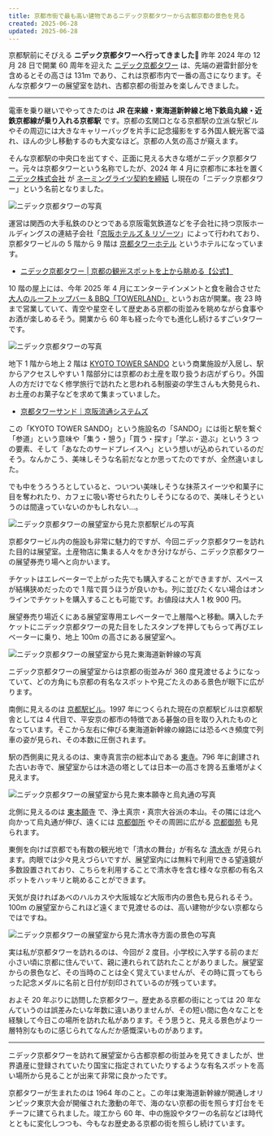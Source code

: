 ```yaml
---
title: 京都市街で最も高い建物であるニデック京都タワーから古都京都の景色を見る
created: 2025-06-28
updated: 2025-06-28
---
```


京都駅前にそびえる **ニデック京都タワーへ行ってきました🗼** 昨年 2024 年の 12 月 28 日で開業 60 周年を迎えた [ニデック京都タワー](https://www.kyoto-tower.jp/) は、先端の避雷針部分を含めるとその高さは 131m であり、これは京都市内で一番の高さになります。そんな京都タワーの展望室を訪れ、古都京都の街並みを楽しんできました。

---

電車を乗り継いでやってきたのは **JR 在来線・東海道新幹線と地下鉄烏丸線・近鉄京都線が乗り入れる京都駅** です。京都の玄関口となる京都駅の立派な駅ビルやその周辺には大きなキャリーバッグを片手に記念撮影をする外国人観光客で溢れ、ほんの少し移動するのも大変なほど。京都の人気の高さが窺えます。

そんな京都駅の中央口を出てすぐ、正面に見える大きな塔がニデック京都タワー。元々は京都タワーという名称でしたが、2024 年 4 月に京都市に本社を置く [ニデック株式会社](https://www.nidec.com/jp/) が [ネーミングライツ契約を締結](https://www.nidec.com/jp/corporate/news/2024/news0319-01/) し現在の「ニデック京都タワー」という名前となりました。

![ニデック京都タワーの写真](b5d7b323-61c4-4e3f-9087-3e63796eda00)

運営は関西の大手私鉄のひとつである京阪電気鉄道などを子会社に持つ京阪ホールディングスの連結子会社「[京阪ホテルズ & リゾーツ](https://www.keihanhotels-resorts.co.jp/)」によって行われており、京都タワービルの 5 階から 9 階は [京都タワーホテル](https://www.kyoto-towerhotel.jp/) というホテルになっています。

- [ニデック京都タワー | 京都の観光スポットを上から眺める【公式】](https://www.kyoto-tower.jp/)

10 階の屋上には、今年 2025 年 4 月にエンターテインメントと食を融合させた [大人のルーフトップバー & BBQ「TOWERLAND」](https://www.towerland.jp/) というお店が開業。夜 23 時まで営業していて、青空や星空そして歴史ある京都の街並みを眺めながら食事やお酒が楽しめるそう。開業から 60 年も経った今でも進化し続けるすごいタワーです。

![ニデック京都タワーの写真](03ba7b99-d8ea-4490-59d6-c3ef15ed5a00)

地下 1 階から地上 2 階は [KYOTO TOWER SANDO](https://www.kyoto-tower-sando.jp/) という商業施設が入居し、駅からアクセスしやすい 1 階部分には京都のお土産を取り扱うお店がずらり。外国人の方だけでなく修学旅行で訪れたと思われる制服姿の学生さんも大勢見られ、お土産のお菓子などを求めて集まっていました。

- [京都タワーサンド｜京阪流通システムズ](https://www.mall-keihan.co.jp/works/facility/sando.html)

この「KYOTO TOWER SANDO」という施設名の「SANDO」には街と駅を繋ぐ「参道」という意味や「集う・憩う」「買う・探す」「学ぶ・遊ぶ」という 3 つの要素、そして「あなたのサードプレイスへ」という想いが込められているのだそう。なんかこう、美味しそうな名前だなとか思ってたのですが、全然違いました。

でも中をうろうろとしていると、ついつい美味しそうな抹茶スイーツや和菓子に目を奪われたり、カフェに吸い寄せられたりしそうになるので、美味しそうというのは間違っていないのかもしれない…。

![ニデック京都タワーの展望室から見た京都駅ビルの写真](02e92a0e-0edd-4d2e-c06d-8361bc7eda00)

京都タワービル内の施設も非常に魅力的ですが、今回ニデック京都タワーを訪れた目的は展望室。土産物店に集まる人々をかき分けながら、ニデック京都タワーの展望券売り場へと向かいます。

チケットはエレベーターで上がった先でも購入することができますが、スペースが結構狭めだったので 1 階で買うほうが良いかも。列に並びたくない場合はオンラインでチケットを購入することも可能です。お値段は大人 1 枚 900 円。

展望券売り場近くにある展望室専用エレベーターで上層階へと移動。購入したチケットにニデック京都タワーの見た目をしたスタンプを押してもらって再びエレベーターに乗り、地上 100m の高さにある展望室へ。

![ニデック京都タワーの展望室から見た東海道新幹線の写真](e2201b6c-69c2-4dc6-0edc-6b6359b9d100)

ニデック京都タワーの展望室からは京都の街並みが 360 度見渡せるようになっていて、どの方角にも京都の有名なスポットや見ごたえのある景色が眼下に広がります。

南側に見えるのは [京都駅ビル](https://www.kyoto-station-building.co.jp/)。1997 年につくられた現在の京都駅ビルは京都駅舎としては 4 代目で、平安京の都市の特徴である碁盤の目を取り入れたものとなっています。そこから左右に伸びる東海道新幹線の線路には恐るべき頻度で列車の姿が見られ、その本数に圧倒されます。

駅の西側奥に見えるのは、東寺真言宗の総本山である [東寺](https://toji.or.jp/)。796 年に創建された古いお寺で、展望室からは木造の塔としては日本一の高さを誇る五重塔がよく見えます。

![ニデック京都タワーの展望室から見た東本願寺と烏丸通の写真](6c81aff0-5ce9-499a-b4b5-3d2756d01b00)

北側に見えるのは [東本願寺](https://www.higashihonganji.or.jp/) で、浄土真宗・真宗大谷派の本山。その隣には北へ向かって烏丸通が伸び、遠くには [京都御所](https://kyoto-gosho.kunaicho.go.jp/) やその周囲に広がる [京都御苑](https://www.env.go.jp/garden/kyotogyoen/index.html) も見られます。

東側を向けば京都でも有数の観光地で「清水の舞台」が有名な [清水寺](https://www.kiyomizudera.or.jp/) が見られます。肉眼では少々見えづらいですが、展望室内には無料で利用できる望遠鏡が多数設置されており、こちらを利用することで清水寺を含む様々な京都の有名スポットをハッキリと眺めることができます。

天気が良ければあべのハルカスや大阪城など大阪市内の景色も見られるそう。100m の展望室からこれほど遠くまで見渡せるのは、高い建物が少ない京都ならではですね。

![ニデック京都タワーの展望室から見た清水寺方面の景色の写真](656f892c-a524-4f86-1cd7-8100f6b27900)

実は私が京都タワーを訪れるのは、今回が 2 度目。小学校に入学する前のまだ小さい頃に京都に住んでいて、親に連れられて訪れたことがありました。展望室からの景色など、その当時のことは全く覚えていませんが、その時に買ってもらった記念メダルに名前と日付が刻印されているのが残っています。

およそ 20 年ぶりに訪問した京都タワー。歴史ある京都の街にとっては 20 年なんていうのは誤差みたいな年数に違いありませんが、その短い間に色々なことを経験して今日この場所を訪れた私があります。そう思うと、見える景色がより一層特別なものに感じられてなんだか感慨深いものがあります。

---

ニデック京都タワーを訪れて展望室から古都京都の街並みを見てきましたが、世界遺産に登録されていたり国宝に指定されていたりするような有名スポットを高い場所から見ることが出来て非常に良かったです。

京都タワーが生まれたのは 1964 年のこと。この年は東海道新幹線が開通しオリンピック東京大会が開催された激動の年で、海のない京都の街を照らす灯台をモチーフに建てられました。竣工から 60 年、中の施設やタワーの名前などは時代とともに変化しつつも、今もなお歴史ある京都の街を照らし続けています。

